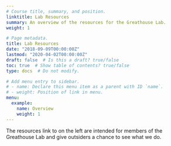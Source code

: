```yaml
---
# Course title, summary, and position.
linktitle: Lab Resources
summary: An overview of the resources for the Greathouse Lab.
weight: 1

# Page metadata.
title: Lab Resources
date: "2018-09-09T00:00:00Z"
lastmod: "2020-04-02T00:00:00Z"
draft: false  # Is this a draft? true/false
toc: true  # Show table of contents? true/false
type: docs  # Do not modify.

# Add menu entry to sidebar.
# - name: Declare this menu item as a parent with ID `name`.
# - weight: Position of link in menu.
menu:
  example:
    name: Overview
    weight: 1
---
```


The resources link to on the left are intended for members of the Greathouse Lab and give outsiders a chance to see what we do.


